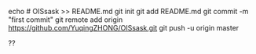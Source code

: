 echo # OISsask >> README.md
git init
git add README.md
git commit -m "first commit"
git remote add origin https://github.com/YuqingZHONG/OISsask.git
git push -u origin master

??